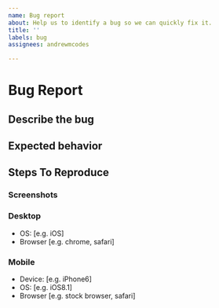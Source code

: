 ```yaml
---
name: Bug report
about: Help us to identify a bug so we can quickly fix it.
title: ''
labels: bug
assignees: andrewmcodes

---
```


# Bug Report

## Describe the bug

<!-- Please provide a clear and concise description of what the bug is. -->

## Expected behavior

<!-- A clear and concise description of what you expected to happen or see. -->

## Steps To Reproduce

<!-- Steps to reproduce the behavior. Please include the link if applicable as well or anything in the console. -->

### Screenshots

<!-- If applicable, add screenshots to help explain your problem. -->

### Desktop
 - OS: [e.g. iOS]
 - Browser [e.g. chrome, safari]

### Mobile
 - Device: [e.g. iPhone6]
 - OS: [e.g. iOS8.1]
 - Browser [e.g. stock browser, safari]
